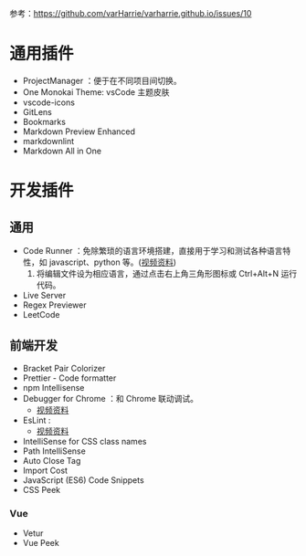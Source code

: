 参考：<https://github.com/varHarrie/varharrie.github.io/issues/10>

# 通用插件

- ProjectManager ：便于在不同项目间切换。
- One Monokai Theme: vsCode 主题皮肤
- vscode-icons
- GitLens
- Bookmarks
- Markdown Preview Enhanced
- markdownlint
- Markdown All in One

# 开发插件

## 通用

- Code Runner ：免除繁琐的语言环境搭建，直接用于学习和测试各种语言特性，如 javascript、python 等。([视频资料](https://www.bilibili.com/video/av27545681/?p=5))
  1. 将编辑文件设为相应语言，通过点击右上角三角形图标或 Ctrl+Alt+N 运行代码。
- Live Server
- Regex Previewer
- LeetCode

## 前端开发

- Bracket Pair Colorizer
- Prettier - Code formatter
- npm Intellisense
- Debugger for Chrome ：和 Chrome 联动调试。
  - [视频资料](https://www.bilibili.com/video/av27545681/?p=6)
- EsLint :
  - [视频资料](https://www.bilibili.com/video/av27545681/?p=7)
- IntelliSense for CSS class names
- Path IntelliSense
- Auto Close Tag
- Import Cost
- JavaScript (ES6) Code Snippets
- CSS Peek

### Vue

- Vetur
- Vue Peek
